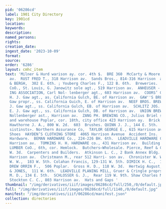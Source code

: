 ```yaml
---
pid: '06286cd'
label: 1901 City Directory
key: 1901cd
location: 
keywords: 
description: 
named_persons: 
rights: 
creation_date: 
ingest_date: '2023-10-09'
format: 
source: 
order: '6286'
layout: cmhc_item
text: 'Milner & Hurd warison ay. cor. 4th $.  BRE 360  McCarty & Moore, 504 Harrison
  av.  RUST FRED T., 318 Harrison av.  Sands Bros., 814-316 Harrison  av. SVANSON
  & BERGH,  302 E. 6th. ; Youberg Charles F., 122 B. 6th.  Breweries.  AMERICAN BREWING
  CoO., St. Louis, G. Janowitz sole agt., 519 Harrison av.  ANHEUSER - BUSCH BREw-
  ING ASSOCIATION, Carl Nol- lenberger agt., 603 Harrison av.  COORS’ GOLDEN BREWERY,
  H. J. Gaw agt., as. California Gulch, BE. of Harrison av.  GAW''S BREWERY,  E. J.
  Gaw propr., ss. California Guich, E. of Harrison av.  NEEF BROS. BREWING CO., BH.
  J. Gaw agt., ss. California Gulch, EB. of Harrison av.  SCHLITZ JOS. BREWING CO.,
  E. J. Gaw agt., ss. California Gulch, DB. of Harrison av.  UNION BREWING CoO., Carl
  Nollenberger ast., Harrison av.  ZANG PH. BREWING CO., Julius Briel sole agt., office
  and warehouse Poplar, cor. 18th, city office 423 Harrison ay.  Brick Manufacturers.
  Hawthorne J. A., 800 W. 2d.  603  Brushes. QUINN J. J., 144 E. 5th.  POWELL & SMITH
  sistinsts». Northern Assurance Co,  TAYLOR GEORGE E., 615 Harrison av.  Boots and
  Shoes  HAYDEN’S CLOTHING STORE  4065 Harrison Avenue  Accident Ins.  CAR  Builders’
  Hardware.  BEMAN HARDWARE Co., 224-226 BH. 6th.  LEADVILLE HARDWARE Co., 305-307
  Harrison av.  TOMKINS H. H. HARDWARE co., 431 Harrison av.  Building Material.  WILLIAMS
  LUMBER CoO., 6th, cor. Hemlock.  Butchers—Wholesale. Pierce, Reef & Co,, 228-225
  W. 3d.  Carpenters and Builders.  Atkinson L. C., 2 Bank Annex Bldg.  CARLSON VICTOR,  1208
  Harrison av.  Christmann M., rear 512 Harri- son av.  Chronister W. W., 221 W. 2d.  COBLE
  W. W.,  183 W. 5th. Colahan Francis, 129-131 W. 5th. DIMICK H. C.,  112 W. 5th.
  DREW ORRIN F.,  506 Poplar.  Gross H. D., 118 W. 3d.  Hertwig August, 113 W. 3d.  JONES
  & JONES,  111 W. 6th.  LEADVILLE PLANING MILL, Gruer & Cringle proprs., 142 W. 5th.  Roach
  M. D., 134 E. 5th.  SCHLOSSER G. J.,  Rear 119 W. 9th. Shaw Charles M., 213 E. 6th.
  Stockton C. C., 803 Harrison av.  Hats and Gaps '
thumbnail: "/img/derivatives/iiif/images/06286cd/full/250,/0/default.jpg"
full: "/img/derivatives/iiif/images/06286cd/full/1140,/0/default.jpg"
manifest: "/img/derivatives/iiif/06286cd/manifest.json"
collection: directories
---
```

